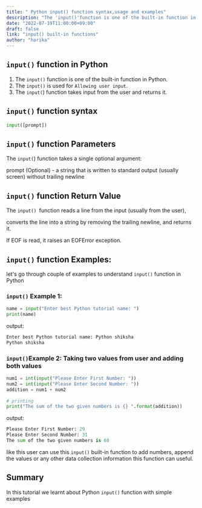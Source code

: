 ```yaml
---
title: " Python input() function syntax,usage and examples"
description: "The 'input()'function is one of the built-in function in Python"
date: "2022-07-19T11:00:00+09:00"
draft: false
link: "input() built-in functions"
author: "harika"
---
```


## `input()` function in Python

1. The `input()` function is one of the built-in function in Python.
2. The `input()` is used for `Allowing user input`.
3. The `input(`) function takes input from the user and returns it.

## `input()` function syntax

```Python
input([prompt])
```
## `input()` function Parameters

The `input(`) function takes a single optional argument:

prompt (Optional) - a string that is written to standard output (usually screen) without trailing newline

## `input()` function Return Value

The `input() `function reads a line from the input (usually from the user), 

converts the line into a string by removing the trailing newline, and returns it.

If EOF is read, it raises an EOFError exception.

## `input()` function Examples:

let's go through couple of examples to understand `input()` function in Python

### `input()` Example 1:

```Python
name = input("Enter best Python tutorial name: ")
print(name)
```
output:

```Python
Enter best Python tutorial name: Python shiksha
Python shiksha
```

### `input()`Example 2: Taking two values from user and adding both values

```Python
num1 = int(input("Please Enter First Number: "))
num2 = int(input("Please Enter Second Number: "))
addition = num1 + num2
  
# printing
print("The sum of the two given numbers is {} ".format(addition))
```

output:

```Python
Please Enter First Number: 29
Please Enter Second Number: 31
The sum of the two given numbers is 60
```

like this user can use this `input()` built-in function to add numbers, append the values or any other data collection information this function can useful.

## Summary
In this tutorial we learnt about Python `input()` function with simple examples